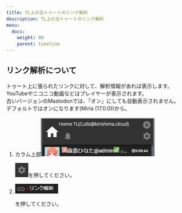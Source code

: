 ```yaml
---
title: TL上の全トゥートのリンク解析
description: TL上の全トゥートのリンク解析
menu:
  docs:
    weight: 80
    parent: timeline
---
```


## リンク解析について

トゥート上に張られたリンクに対して、解析情報があれば表示します。  
YouTubeやニコニコ動画などはプレイヤーが表示されます。  
古いバージョンのMastodonでは、「オン」にしても自動表示されません。  
デフォルトではオンになります(Miria (17.0.0))から。  

1. カラム上部![timeline4](https://raw.githubusercontent.com/cutls/TheDeskDocs/master/media/timeline4.png)  

   ![timeline8](https://raw.githubusercontent.com/cutls/TheDeskDocs/master/media/timeline8.png)を押してください。

2. ![timeline21](https://raw.githubusercontent.com/cutls/TheDeskDocs/master/media/timeline21.png)  

   を押してください。

